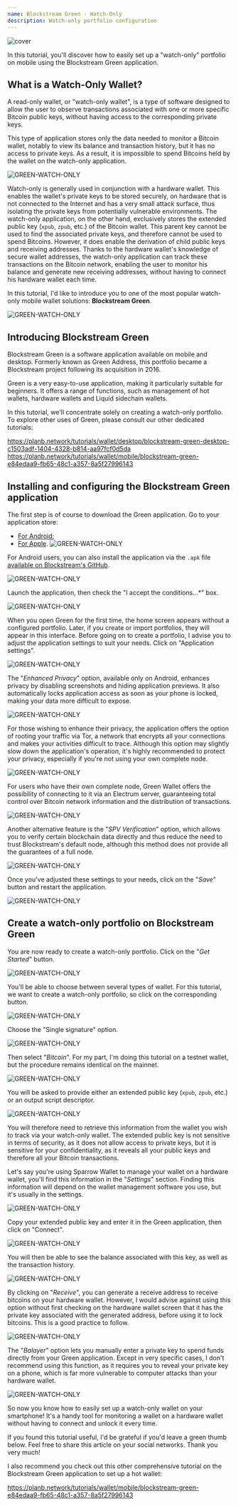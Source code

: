 ```yaml
---
name: Blockstream Green - Watch-Only
description: Watch-only portfolio configuration
---
```

![cover](assets/cover.webp)

In this tutorial, you'll discover how to easily set up a "watch-only" portfolio on mobile using the Blockstream Green application.

## What is a Watch-Only Wallet?

A read-only wallet, or "watch-only wallet", is a type of software designed to allow the user to observe transactions associated with one or more specific Bitcoin public keys, without having access to the corresponding private keys.

This type of application stores only the data needed to monitor a Bitcoin wallet, notably to view its balance and transaction history, but it has no access to private keys. As a result, it is impossible to spend Bitcoins held by the wallet on the watch-only application.

![GREEN-WATCH-ONLY](assets/fr/01.webp)

Watch-only is generally used in conjunction with a hardware wallet. This enables the wallet's private keys to be stored securely, on hardware that is not connected to the Internet and has a very small attack surface, thus isolating the private keys from potentially vulnerable environments. The watch-only application, on the other hand, exclusively stores the extended public key (`xpub`, `zpub`, etc.) of the Bitcoin wallet. This parent key cannot be used to find the associated private keys, and therefore cannot be used to spend Bitcoins. However, it does enable the derivation of child public keys and receiving addresses. Thanks to the hardware wallet's knowledge of secure wallet addresses, the watch-only application can track these transactions on the Bitcoin network, enabling the user to monitor his balance and generate new receiving addresses, without having to connect his hardware wallet each time.

In this tutorial, I'd like to introduce you to one of the most popular watch-only mobile wallet solutions: **Blockstream Green**.

![GREEN-WATCH-ONLY](assets/fr/02.webp)

## Introducing Blockstream Green

Blockstream Green is a software application available on mobile and desktop. Formerly known as Green Address, this portfolio became a Blockstream project following its acquisition in 2016.

Green is a very easy-to-use application, making it particularly suitable for beginners. It offers a range of functions, such as management of hot wallets, hardware wallets and Liquid sidechain wallets.

In this tutorial, we'll concentrate solely on creating a watch-only portfolio. To explore other uses of Green, please consult our other dedicated tutorials:

https://planb.network/tutorials/wallet/desktop/blockstream-green-desktop-c1503adf-1404-4328-b814-aa97fcf0d5da
https://planb.network/tutorials/wallet/mobile/blockstream-green-e84edaa9-fb65-48c1-a357-8a5f27996143
## Installing and configuring the Blockstream Green application

The first step is of course to download the Green application. Go to your application store:

- [For Android](https://play.google.com/store/apps/details?id=com.greenaddress.greenbits_android_wallet);
- [For Apple](https://apps.apple.com/us/app/green-bitcoin-wallet/id1402243590).
![GREEN-WATCH-ONLY](assets/fr/03.webp)

For Android users, you can also install the application via the `.apk` file [available on Blockstream's GitHub](https://github.com/Blockstream/green_android/releases).

![GREEN-WATCH-ONLY](assets/fr/04.webp)

Launch the application, then check the "I accept the conditions...*" box.

![GREEN-WATCH-ONLY](assets/fr/05.webp)

When you open Green for the first time, the home screen appears without a configured portfolio. Later, if you create or import portfolios, they will appear in this interface. Before going on to create a portfolio, I advise you to adjust the application settings to suit your needs. Click on "Application settings".

![GREEN-WATCH-ONLY](assets/fr/06.webp)

The "*Enhanced Privacy*" option, available only on Android, enhances privacy by disabling screenshots and hiding application previews. It also automatically locks application access as soon as your phone is locked, making your data more difficult to expose.

![GREEN-WATCH-ONLY](assets/fr/07.webp)

For those wishing to enhance their privacy, the application offers the option of rooting your traffic via Tor, a network that encrypts all your connections and makes your activities difficult to trace. Although this option may slightly slow down the application's operation, it's highly recommended to protect your privacy, especially if you're not using your own complete node.

![GREEN-WATCH-ONLY](assets/fr/08.webp)

For users who have their own complete node, Green Wallet offers the possibility of connecting to it via an Electrum server, guaranteeing total control over Bitcoin network information and the distribution of transactions.

![GREEN-WATCH-ONLY](assets/fr/09.webp)

Another alternative feature is the "*SPV Verification*" option, which allows you to verify certain blockchain data directly and thus reduce the need to trust Blockstream's default node, although this method does not provide all the guarantees of a full node.

![GREEN-WATCH-ONLY](assets/fr/10.webp)

Once you've adjusted these settings to your needs, click on the "*Save*" button and restart the application.

![GREEN-WATCH-ONLY](assets/fr/11.webp)

## Create a watch-only portfolio on Blockstream Green

You are now ready to create a watch-only portfolio. Click on the "*Get Started*" button.

![GREEN-WATCH-ONLY](assets/fr/12.webp)

You'll be able to choose between several types of wallet. For this tutorial, we want to create a watch-only portfolio, so click on the corresponding button.

![GREEN-WATCH-ONLY](assets/fr/13.webp)

Choose the "Single signature" option.

![GREEN-WATCH-ONLY](assets/fr/14.webp)

Then select "*Bitcoin*". For my part, I'm doing this tutorial on a testnet wallet, but the procedure remains identical on the mainnet.

![GREEN-WATCH-ONLY](assets/fr/15.webp)

You will be asked to provide either an extended public key (`xpub`, `zpub`, etc.) or an output script descriptor.

![GREEN-WATCH-ONLY](assets/fr/16.webp)

You will therefore need to retrieve this information from the wallet you wish to track via your watch-only wallet. The extended public key is not sensitive in terms of security, as it does not allow access to private keys, but it is sensitive for your confidentiality, as it reveals all your public keys and therefore all your Bitcoin transactions.

Let's say you're using Sparrow Wallet to manage your wallet on a hardware wallet, you'll find this information in the "*Settings*" section. Finding this information will depend on the wallet management software you use, but it's usually in the settings.

![GREEN-WATCH-ONLY](assets/fr/17.webp)

Copy your extended public key and enter it in the Green application, then click on "Connect".

![GREEN-WATCH-ONLY](assets/fr/18.webp)

You will then be able to see the balance associated with this key, as well as the transaction history.

![GREEN-WATCH-ONLY](assets/fr/19.webp)

By clicking on "*Receive*", you can generate a receive address to receive bitcoins on your hardware wallet. However, I would advise against using this option without first checking on the hardware wallet screen that it has the private key associated with the generated address, before using it to lock bitcoins. This is a good practice to follow.

![GREEN-WATCH-ONLY](assets/fr/20.webp)

The "*Balayer*" option lets you manually enter a private key to spend funds directly from your Green application. Except in very specific cases, I don't recommend using this function, as it requires you to reveal your private key on a phone, which is far more vulnerable to computer attacks than your hardware wallet.

![GREEN-WATCH-ONLY](assets/fr/21.webp)

So now you know how to easily set up a watch-only wallet on your smartphone! It's a handy tool for monitoring a wallet on a hardware wallet without having to connect and unlock it every time.

If you found this tutorial useful, I'd be grateful if you'd leave a green thumb below. Feel free to share this article on your social networks. Thank you very much!

I also recommend you check out this other comprehensive tutorial on the Blockstream Green application to set up a hot wallet:

https://planb.network/tutorials/wallet/mobile/blockstream-green-e84edaa9-fb65-48c1-a357-8a5f27996143